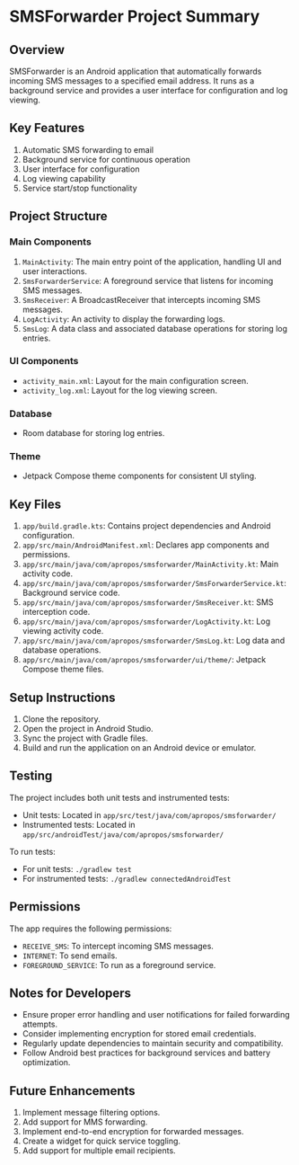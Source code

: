 # SMSForwarder Project Summary

## Overview
SMSForwarder is an Android application that automatically forwards incoming SMS messages to a specified email address. It runs as a background service and provides a user interface for configuration and log viewing.

## Key Features
1. Automatic SMS forwarding to email
2. Background service for continuous operation
3. User interface for configuration
4. Log viewing capability
5. Service start/stop functionality

## Project Structure

### Main Components
1. `MainActivity`: The main entry point of the application, handling UI and user interactions.
2. `SmsForwarderService`: A foreground service that listens for incoming SMS messages.
3. `SmsReceiver`: A BroadcastReceiver that intercepts incoming SMS messages.
4. `LogActivity`: An activity to display the forwarding logs.
5. `SmsLog`: A data class and associated database operations for storing log entries.

### UI Components
- `activity_main.xml`: Layout for the main configuration screen.
- `activity_log.xml`: Layout for the log viewing screen.

### Database
- Room database for storing log entries.

### Theme
- Jetpack Compose theme components for consistent UI styling.

## Key Files

1. `app/build.gradle.kts`: Contains project dependencies and Android configuration.
2. `app/src/main/AndroidManifest.xml`: Declares app components and permissions.
3. `app/src/main/java/com/apropos/smsforwarder/MainActivity.kt`: Main activity code.
4. `app/src/main/java/com/apropos/smsforwarder/SmsForwarderService.kt`: Background service code.
5. `app/src/main/java/com/apropos/smsforwarder/SmsReceiver.kt`: SMS interception code.
6. `app/src/main/java/com/apropos/smsforwarder/LogActivity.kt`: Log viewing activity code.
7. `app/src/main/java/com/apropos/smsforwarder/SmsLog.kt`: Log data and database operations.
8. `app/src/main/java/com/apropos/smsforwarder/ui/theme/`: Jetpack Compose theme files.

## Setup Instructions
1. Clone the repository.
2. Open the project in Android Studio.
3. Sync the project with Gradle files.
4. Build and run the application on an Android device or emulator.

## Testing
The project includes both unit tests and instrumented tests:
- Unit tests: Located in `app/src/test/java/com/apropos/smsforwarder/`
- Instrumented tests: Located in `app/src/androidTest/java/com/apropos/smsforwarder/`

To run tests:
- For unit tests: `./gradlew test`
- For instrumented tests: `./gradlew connectedAndroidTest`

## Permissions
The app requires the following permissions:
- `RECEIVE_SMS`: To intercept incoming SMS messages.
- `INTERNET`: To send emails.
- `FOREGROUND_SERVICE`: To run as a foreground service.

## Notes for Developers
- Ensure proper error handling and user notifications for failed forwarding attempts.
- Consider implementing encryption for stored email credentials.
- Regularly update dependencies to maintain security and compatibility.
- Follow Android best practices for background services and battery optimization.

## Future Enhancements
1. Implement message filtering options.
2. Add support for MMS forwarding.
3. Implement end-to-end encryption for forwarded messages.
4. Create a widget for quick service toggling.
5. Add support for multiple email recipients.
